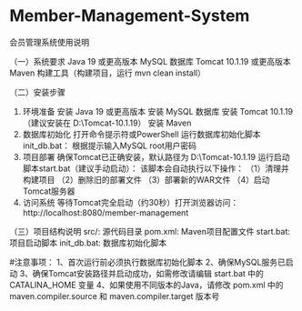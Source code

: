 # Member-Management-System
会员管理系统使用说明

（一）系统要求
Java 19 或更高版本
MySQL 数据库
Tomcat 10.1.19 或更高版本
Maven 构建工具（构建项目，运行 mvn clean install）

（二）安装步骤
1. 环境准备
安装 Java 19 或更高版本
安装 MySQL 数据库
安装 Tomcat 10.1.19（建议安装在 D:\Tomcat-10.1.19）
安装 Maven
2. 数据库初始化
打开命令提示符或PowerShell
运行数据库初始化脚本init_db.bat：
根据提示输入MySQL root用户密码
3. 项目部署
确保Tomcat已正确安装，默认路径为 D:\Tomcat-10.1.19
运行启动脚本start.bat（建议手动启动）：
该脚本会自动执行以下操作：
（1）清理并构建项目
（2）删除旧的部署文件
（3）部署新的WAR文件
（4）启动Tomcat服务器
4. 访问系统
等待Tomcat完全启动（约30秒）打开浏览器访问：http://localhost:8080/member-management

（三）项目结构说明
src/: 源代码目录
pom.xml: Maven项目配置文件
start.bat: 项目启动脚本
init_db.bat: 数据库初始化脚本

#注意事项：
1、首次运行前必须执行数据库初始化脚本
2、确保MySQL服务已启动
3、确保Tomcat安装路径并启动成功，如需修改请编辑 start.bat 中的 CATALINA_HOME 变量
4、如果使用不同版本的Java，请修改 pom.xml 中的 maven.compiler.source 和 maven.compiler.target 版本号
